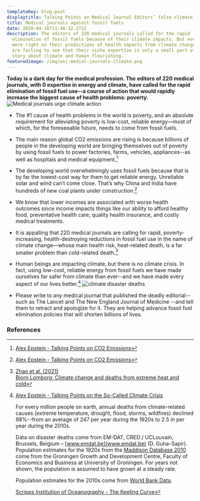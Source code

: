```yaml
---
templateKey: blog-post
displaytitle: Talking Points on Medical Journal Editors’ false climate narrative
title: Medical journals against fossil fuels
date: 2020-04-16T11:48:32.272Z
description: The editors of 220 medical journals called for the rapid
  elimination of fossil fuels because of their climate impacts. But even if they
  were right on their predictions of health impacts from climate change, they
  are failing to see that their niche expertise is only a small part of the
  story about climate and human flourishing.
featuredimage: /img/wsj-medial-journals-climate.png
---
```

**Today is a dark day for the medical profession. The editors of 220 medical journals, with 0 expertise in energy and climate, have called for the rapid elimination of fossil fuel use--a course of action that would rapidly increase the biggest cause of health problems: poverty.**
![Medical journals urge climate action](/img/wsj-medial-journals-climate.png)

- ​​The #1 cause of health problems in the world is poverty, and an absolute requirement for alleviating poverty is low-cost, reliable energy—most of which, for the foreseeable future, needs to come from fossil fuels.

- The main reason global CO2 emissions are rising is because billions of people in the developing world are bringing themselves out of poverty by using fossil fuels to power factories, farms, vehicles, appliances--as well as hospitals and medical equipment.[^1]

- The developing world overwhelmingly uses fossil fuels because that is by far the lowest-cost way for them to get reliable energy. Unreliable solar and wind can’t come close. That’s why China and India have hundreds of new coal plants under construction.[^2]

- We know that lower incomes are associated with worse health outcomes since income impacts things like our ability to afford healthy food, preventative health care, quality health insurance, and costly medical treatments.

- It is appalling that 220 medical journals are calling for rapid, poverty-increasing, health-destroying reductions in fossil fuel use in the name of climate change—whose main health risk, heat-related death, is a far smaller problem than cold-related death.[^3]

- Human beings are impacting climate, but there is no climate crisis. In fact, using low-cost, reliable energy from fossil fuels we have made ourselves far safer from climate than ever--and we have made every aspect of our lives better.[^4]
![climate disaster deaths](/img/art-03-more-fossil-fuel-use-plummeting-climate-related-disaster-deaths.png)

- Please write to any medical journal that published the deadly editorial--such as The Lancet and The New England Journal of Medicine --and tell them to retract and apologize for it. They are helping advance fossil fuel elimination policies that will shorten billions of lives. 


### References

[^1]: [Alex Epstein - Talking Points on CO2 Emissions](https://energytalkingpoints.com/co2-emissions/)

[^2]: [Alex Epstein - Talking Points on CO2 Emissions](https://energytalkingpoints.com/co2-emissions/)

[^3]:
    [Zhao et al. (2021)](https://doi.org/10.1016/S2542-5196(21)00081-4)\
    [Bjorn Lomborg: Climate change and deaths from extreme heat and cold](https://financialpost.com/opinion/bjorn-lomborg-climate-change-and-deaths-from-extreme-heat-and-cold)

[^4]:
    [Alex Epstein - Talking Points on the So-Called Climate Crisis](https://energytalkingpoints.com/climate-crisis/)

    For every million people on earth, annual deaths from climate-related causes (extreme temperature, drought, flood, storms, wildfires) declined 98%--from an average of 247 per year during the 1920s to 2.5 in per year during the 2010s.

    Data on disaster deaths come from EM-DAT, CRED / UCLouvain, Brussels, Belgium – [www.emdat.be](www.emdat.be) (D. Guha-Sapir).
    Population estimates for the 1920s from the [Maddison Database 2010](https://www.rug.nl/ggdc/historicaldevelopment/maddison/releases/maddison-database-2010) come from the Groningen Growth and Development Centre, Faculty of Economics and Business at University of Groningen. For years not shown, the population is assumed to have grown at a steady rate.


    Population estimates for the 2010s come from [World Bank Data](https://data.worldbank.org/indicator/SP.POP.TOTL).

    [Scripps Institution of Oceanography - The Keeling Curve](https://keelingcurve.ucsd.edu/)